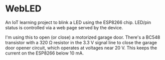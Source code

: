 # WebLED

An IoT learning project to blink a LED using the ESP8266 chip. LED/pin status is controlled via a web page served by the device.

I'm using this to open (or close) a motorized garage door. There's a BC548 transistor with a 320 Ω resistor in the 3.3 V signal line to close the garage door opener circuit, which operates at voltages near 20 V. This keeps the current on the ESP8266 below 10 mA.
